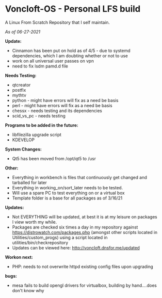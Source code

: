 # Voncloft-OS - Personal LFS build

A Linux From Scratch Repository that I self maintain.

_As of 06-27-2021_

**Update:**
- Cinnamon has been put on hold as of 4/5 - due to systemd dependencies, which I am doubting whether or not to use
- work on all universal user passes on vpn
- need to fix lsdm pamd.d file

**Needs Testing:**
- qtcreator
- postfix
- mythtv
- python - might have errors will fix as a need be basis
- perl - might have errors will fix as a need be basis
- chessx - needs testing and its dependencies
- scid_vs_pc - needs testing

**Programs to be added in the future:**
- libfilezilla upgrade script
- KDEVELOP

**System Changes:**
- Qt5 has been moved from /opt/qt5 to /usr

**Other:**
- Everything in workbench is files that continuously get changed and tarballed for later
- Everything in working_on/sort_later needs to be tested.
- Will use a spare PC to test everything on or a virtual box
- Template folder is a base for all packages as of 3/16/21

**Updates:**
- Not EVERYTHING will be updated, at best it is at my leisure on packages I view worth my while.
- Packages are checked six times a day in my repository against https://distrowatch.com/packages.php (amongst other scripts located in Utilities/custom_progs) using a script located in utilities/bin/checkrepository
- Updates can be viewed here: http://voncloft.dnsfor.me/updated

**Workon next:**
- PHP: needs to not overwrite httpd existing config files upon upgrading

**bugs:**
- mesa fails to build opengl drivers for virtualbox, building by hand....does don't know why
